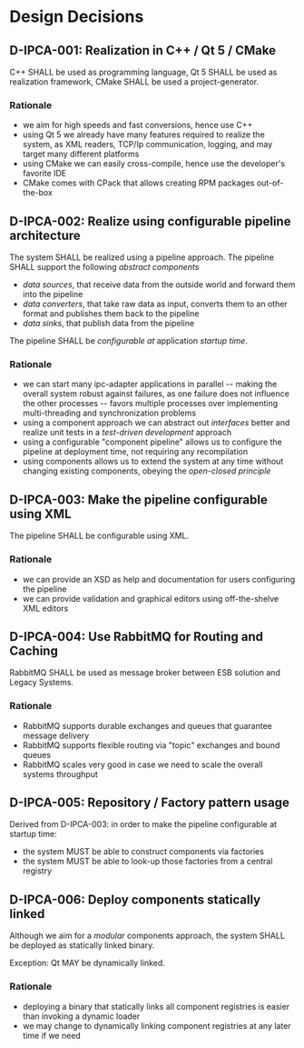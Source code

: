 # Design Decisions

## D-IPCA-001: Realization in C++ / Qt 5 / CMake
C++ SHALL be used as programming language, Qt 5 SHALL be used as realization framework, CMake SHALL be used a project-generator.

### Rationale
- we aim for high speeds and fast conversions, hence use C++
- using Qt 5 we already have many features required to realize the system, as XML readers, TCP/Ip communication, logging, and may target many different platforms
- using CMake we can easily cross-compile, hence use the developer's favorite IDE
- CMake comes with CPack that allows creating RPM packages out-of-the-box


## D-IPCA-002: Realize using configurable pipeline architecture
The system SHALL be realized using a pipeline approach. The pipeline SHALL support the following _abstract components_

- _data sources_, that receive data from the outside world and forward them into the pipeline
- _data converters_, that take raw data as input, converts them to an other format and publishes them back to the pipeline
- _data sinks_, that publish data from the pipeline

The pipeline SHALL be _configurable at_ application _startup time_.

### Rationale
- we can start many ipc-adapter applications in parallel
-- making the overall system robust against failures, as one failure does not influence the other processes
-- favors multiple processes over implementing multi-threading and synchronization problems
- using a component approach we can abstract out _interfaces_ better and realize unit tests in a _test-driven development_ approach
- using a configurable "component pipeline" allows us to configure the pipeline at deployment time, not requiring any recompilation
- using components allows us to extend the system at any time without changing existing components, obeying the _open-closed principle_


## D-IPCA-003: Make the pipeline configurable using XML
The pipeline SHALL be configurable using XML.

### Rationale
- we can provide an XSD as help and documentation for users configuring the pipeline
- we can provide validation and graphical editors using off-the-shelve XML editors


## D-IPCA-004: Use RabbitMQ for Routing and Caching
RabbitMQ SHALL be used as message broker between ESB solution and Legacy Systems.

### Rationale
- RabbitMQ supports durable exchanges and queues that guarantee message delivery
- RabbitMQ supports flexible routing via "topic" exchanges and bound queues
- RabbitMQ scales very good in case we need to scale the overall systems throughput


## D-IPCA-005: Repository / Factory pattern usage
Derived from D-IPCA-003: in order to make the pipeline configurable at startup time:

- the system MUST be able to construct components via factories
- the system MUST be able to look-up those factories from a central registry


## D-IPCA-006: Deploy components statically linked
Although we aim for a _modular_ components approach, the system SHALL be deployed as statically linked binary.

Exception: Qt MAY be dynamically linked.

### Rationale
- deploying a binary that statically links all component registries is easier than invoking a dynamic loader
- we may change to dynamically linking component registries at any later time if we need

